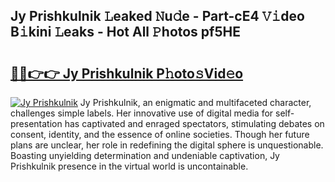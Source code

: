 ## Jy Prishkulnik 𝙻eaked 𝙽u𝚍e - Part-cE4 𝚅𝚒deo B𝚒kini 𝙻eaks - Hot All 𝙿hotos pf5HE

# <h2><a href="http://ld7plwo.urlbe.top/?page=Jy+Prishkulnik">🔗🔗👉👉 Jy Prishkulnik P𝚑oto𝚜Vid𝚎o</a></h2>

[![Jy Prishkulnik](https://i.imgur.com/eBuTRDB.gif)](http://ld7plwo.urlbe.top/?page=Jy+Prishkulnik)
Jy Prishkulnik, an enigmatic and multifaceted character, challenges simple labels. Her innovative use of digital media for self-presentation has captivated and enraged spectators, stimulating debates on consent, identity, and the essence of online societies. Though her future plans are unclear, her role in redefining the digital sphere is unquestionable. Boasting unyielding determination and undeniable captivation, Jy Prishkulnik presence in the virtual world is uncontainable.
